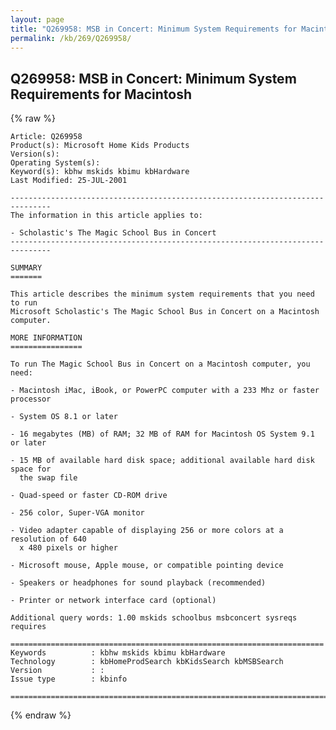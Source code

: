 ```yaml
---
layout: page
title: "Q269958: MSB in Concert: Minimum System Requirements for Macintosh"
permalink: /kb/269/Q269958/
---
```


## Q269958: MSB in Concert: Minimum System Requirements for Macintosh

{% raw %}

	Article: Q269958
	Product(s): Microsoft Home Kids Products
	Version(s): 
	Operating System(s): 
	Keyword(s): kbhw mskids kbimu kbHardware
	Last Modified: 25-JUL-2001
	
	-------------------------------------------------------------------------------
	The information in this article applies to:
	
	- Scholastic's The Magic School Bus in Concert 
	-------------------------------------------------------------------------------
	
	SUMMARY
	=======
	
	This article describes the minimum system requirements that you need to run
	Microsoft Scholastic's The Magic School Bus in Concert on a Macintosh computer.
	
	MORE INFORMATION
	================
	
	To run The Magic School Bus in Concert on a Macintosh computer, you need:
	
	- Macintosh iMac, iBook, or PowerPC computer with a 233 Mhz or faster processor
	
	- System OS 8.1 or later
	
	- 16 megabytes (MB) of RAM; 32 MB of RAM for Macintosh OS System 9.1 or later
	
	- 15 MB of available hard disk space; additional available hard disk space for
	  the swap file
	
	- Quad-speed or faster CD-ROM drive
	
	- 256 color, Super-VGA monitor
	
	- Video adapter capable of displaying 256 or more colors at a resolution of 640
	  x 480 pixels or higher
	
	- Microsoft mouse, Apple mouse, or compatible pointing device
	
	- Speakers or headphones for sound playback (recommended)
	
	- Printer or network interface card (optional)
	
	Additional query words: 1.00 mskids schoolbus msbconcert sysreqs requires
	
	======================================================================
	Keywords          : kbhw mskids kbimu kbHardware 
	Technology        : kbHomeProdSearch kbKidsSearch kbMSBSearch
	Version           : :
	Issue type        : kbinfo
	
	=============================================================================
	

{% endraw %}
